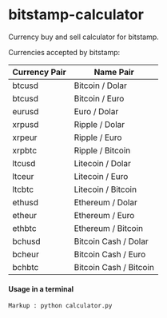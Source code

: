 # bitstamp-calculator

Currency buy and sell calculator for bitstamp.


Currencies accepted by bitstamp:
   
Currency Pair  | Name Pair
------------- | -------------
btcusd | Bitcoin / Dolar
btcusd | Bitcoin / Euro
eurusd | Euro / Dolar
xrpusd | Ripple / Dolar
xrpeur | Ripple / Euro
xrpbtc | Ripple / Bitcoin
ltcusd | Litecoin / Dolar
ltceur | Litecoin / Euro
ltcbtc | Litecoin / Bitcoin
ethusd | Ethereum / Dolar
etheur | Ethereum / Euro
ethbtc | Ethereum / Bitcoin
bchusd | Bitcoin Cash / Dolar
bcheur | Bitcoin Cash / Euro
bchbtc | Bitcoin Cash / Bitcoin



#### Usage in a terminal ####

    Markup : python calculator.py
       
    